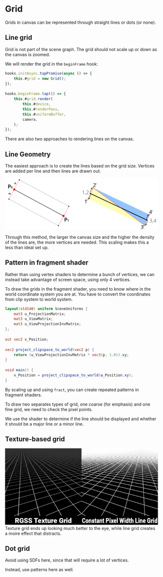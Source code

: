 # Grid

Grids in canvas can be represented through straight lines or dots (or none).

## Line grid
Grid is not part of the scene graph. The grid should not scale up or down as the canvas is zoomed. 

We will render the grid in the `beginFrame` hook:
```js
hooks.initAsync.tapPromise(async () => {
    this.#grid = new Grid();
});

hooks.beginFrame.tap(() => {
    this.#grid.render(
        this.#device,
        this.#renderPass,
        this.#uniformBuffer,
        camera,
    );
});
```
There are also two approaches to rendering lines on the canvas.

## Line Geometry
The easiest approach is to create the lines based on the grid size. Vertices are added per line and then lines are drawn out.

![How to draw lines through geometry](v2-afa28c8cf89369a162816f21b7f53314_1440w.png)

Through this method, the larger the canvas size and the higher the density of the lines are, the more vertices are needed. This scaling makes this a less than ideal set up.

## Pattern in fragment shader
Rather than using vertex shaders to determine a bunch of vertices, we can instead take advantage of screen space, using only 4 vertices.

To draw the grids in the fragment shader, you need to know where in the world coordinate system you are at. You have to convert the coordinates from clip system to world system.

```glsl
layout(std140) uniform SceneUniforms {
    mat3 u_ProjectionMatrix;
    mat3 u_ViewMatrix;
    mat3 u_ViewProjectionInvMatrix;
};

out vec2 v_Position;

vec2 project_clipspace_to_world(vec2 p) {
    return (u_ViewProjectionInvMatrix * vec3(p, 1.0)).xy;
}

void main() {
    v_Position = project_clipspace_to_world(a_Position.xy);
}
```

By scaling up and using `fract`, you can create repeated patterns in fragment shaders.

To draw two separates types of grid, one coarse (for emphasis) and one fine grid, we need to check the pixel points.

We use the shader to determine if the line should be displayed and whether it should be a major line or a minor line.

## Texture-based grid
![alt text](1_P4a5_Z1u5WXOQWpVglPb2g.webp)
Texture grid ends up looking much better to the eye, while line grid creates a moire effect that distracts.

## Dot grid
Avoid using SDFs here, since that will require a lot of vertices.

Instead, use patterns here as well.

